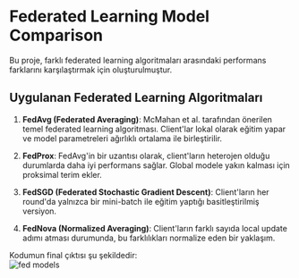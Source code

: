 # Federated Learning Model Comparison

Bu proje, farklı federated learning algoritmaları arasındaki performans farklarını karşılaştırmak için oluşturulmuştur.

## Uygulanan Federated Learning Algoritmaları

1. **FedAvg (Federated Averaging)**: McMahan et al. tarafından önerilen temel federated learning algoritması. Client'lar lokal olarak eğitim yapar ve model parametreleri ağırlıklı ortalama ile birleştirilir.

2. **FedProx**: FedAvg'in bir uzantısı olarak, client'ların heterojen olduğu durumlarda daha iyi performans sağlar. Global modele yakın kalması için proksimal terim ekler.

3. **FedSGD (Federated Stochastic Gradient Descent)**: Client'ların her round'da yalnızca bir mini-batch ile eğitim yaptığı basitleştirilmiş versiyon.

4. **FedNova (Normalized Averaging)**: Client'ların farklı sayıda local update adımı atması durumunda, bu farklılıkları normalize eden bir yaklaşım.

Kodumun final çıktısı şu şekildedir:<br>
![fed models](https://github.com/user-attachments/assets/a13346ae-7741-47bd-90cb-86030554539c)
